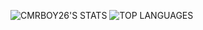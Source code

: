 ![CMRBOY26'S STATS](https://github-readme-stats-sigma-teal-33.vercel.app/api/?username=Cmrboy26&show_icons=true&theme=transparent&count_private=true)
![TOP LANGUAGES](https://github-readme-stats-sigma-teal-33.vercel.app/api/top-langs/?username=Cmrboy26&langs_count=8&show_icons=true&theme=transparent)

<!--
**Cmrboy26/Cmrboy26** is a ✨ _special_ ✨ repository because its `README.md` (this file) appears on your GitHub profile.

Here are some ideas to get you started:

- 🔭 I’m currently working on ...
- 🌱 I’m currently learning ...
- 👯 I’m looking to collaborate on ...
- 🤔 I’m looking for help with ...
- 💬 Ask me about ...
- 📫 How to reach me: ...
- 😄 Pronouns: ...
- ⚡ Fun fact: ...
-->
